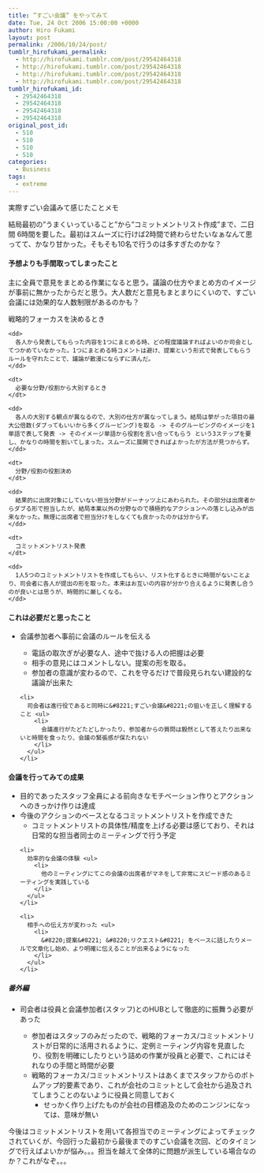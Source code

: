 ```yaml
---
title: ”すごい会議” をやってみて
date: Tue, 24 Oct 2006 15:00:00 +0000
author: Hiro Fukami
layout: post
permalink: /2006/10/24/post/
tumblr_hirofukami_permalink:
  - http://hirofukami.tumblr.com/post/29542464318
  - http://hirofukami.tumblr.com/post/29542464318
  - http://hirofukami.tumblr.com/post/29542464318
  - http://hirofukami.tumblr.com/post/29542464318
tumblr_hirofukami_id:
  - 29542464318
  - 29542464318
  - 29542464318
  - 29542464318
original_post_id:
  - 510
  - 510
  - 510
  - 510
categories:
  - Business
tags:
  - extreme
---
```

<div class="section">
  <p>
    実際すごい会議みて感じたことメモ
  </p>
  
  <p>
    結局最初の&#8221;うまくいっていること&#8221;から&#8221;コミットメントリスト作成&#8221;まで、二日間 6時間を要した。最初はスムーズに行けば2時間で終わらせたいなぁなんて思ってて、かなり甘かった。そもそも10名で行うのは多すぎたのかな？
  </p>
  
  <p>
    <a name="seeall"></a>
  </p>
  
  <h4>
    予想よりも手間取ってしまったこと
  </h4>
  
  <p>
    主に全員で意見をまとめる作業になると思う。議論の仕方やまとめ方のイメージが事前に無かったからだと思う。大人数だと意見もまとまりにくいので、すごい会議には効果的な人数制限があるのかも？
  </p>
  
  <dl>
    <dt>
      戦略的フォーカスを決めるとき
    </dt>
    
    <dd>
      各人から発表してもらった内容を1つにまとめる時、どの程度議論すればよいのか司会としてつかめていなかった。1つにまとめる時コメントは避け、提案という形式で発表してもらうルールを守れたことで、議論が散漫にならずに済んだ。
    </dd>
    
    <dt>
      必要な分野/役割から大別するとき
    </dt>
    
    <dd>
      各人の大別する観点が異なるので、大別の仕方が異なってしまう。結局は挙がった項目の最大公倍数(ダブってもいいから多くグルーピング)を取る -> そのグルーピングのイメージを1単語で表して発表 -> そのイメージ単語から役割を言い合ってもらう という3ステップを要し、かなりの時間を割いてしまった。スムーズに展開できればよかったが方法が見つからず。
    </dd>
    
    <dt>
      分野/役割の役割決め
    </dt>
    
    <dd>
      結果的に出席対象にしていない担当分野がドーナッツ上にあわられた。その部分は出席者からダブる形で担当したが、結局本業以外の分野なので積極的なアクションへの落とし込みが出来なかった。無理に出席者で担当分けをしなくても良かったのかは分からず。
    </dd>
    
    <dt>
      コミットメントリスト発表
    </dt>
    
    <dd>
      1人5つのコミットメントリストを作成してもらい、リスト化するときに時間がないことより、司会者に各人が提出の形を取った。本来はお互いの内容が分かり合えるように発表し合うのが良いとは思うが、時間的に厳しくなる。
    </dd>
  </dl>
  
  <h4>
    これは必要だと思ったこと
  </h4>
  
  <ul>
    <li>
      会議参加者へ事前に会議のルールを伝える</p> <ul>
        <li>
          電話の取次ぎが必要な人、途中で抜ける人の把握は必要
        </li>
        <li>
          相手の意見にはコメントしない。提案の形を取る。
        </li>
        <li>
          参加者の意識が変わるので、これを守るだけで普段見られない建設的な議論が出来た
        </li>
      </ul>
    </li>
    
    <li>
      司会者は進行役であると同時に&#8221;すごい会議&#8221;の狙いを正しく理解すること <ul>
        <li>
          会議進行がたどたどしかったり、参加者からの質問は毅然として答えたり出来ないと時間を食ったり、会議の緊張感が保たれない
        </li>
      </ul>
    </li>
  </ul>
  
  <h4>
    会議を行ってみての成果
  </h4>
  
  <ul>
    <li>
      目的であったスタッフ全員による前向きなモチベーション作りとアクションへのきっかけ作りは達成
    </li>
    <li>
      今後のアクションのベースとなるコミットメントリストを作成できた <ul>
        <li>
          コミットメントリストの具体性/精度を上げる必要は感じており、それは日常的な担当者同士のミーティングで行う予定
        </li>
      </ul>
    </li>
    
    <li>
      効率的な会議の体験 <ul>
        <li>
          他のミーティングにてこの会議の出席者がマネをして非常にスピード感のあるミーティングを実践している
        </li>
      </ul>
    </li>
    
    <li>
      相手への伝え方が変わった <ul>
        <li>
          &#8220;提案&#8221; &#8220;リクエスト&#8221; をベースに話したりメールで文章化し始め、より明確に伝えることが出来るようになった
        </li>
      </ul>
    </li>
  </ul>
  
  <h5>
    番外編
  </h5>
  
  <ul>
    <li>
      司会者は役員と会議参加者(スタッフ)とのHUBとして徹底的に振舞う必要があった</p> <ul>
        <li>
          参加者はスタッフのみだったので、戦略的フォーカス/コミットメントリストが日常的に活用されるように、定例ミーティング内容を見直したり、役割を明確にしたりという詰めの作業が役員と必要で、これにはそれなりの手間と時間が必要
        </li>
        <li>
          戦略的フォーカス/コミットメントリストはあくまでスタッフからのボトムアップ的要素であり、これが会社のコミットとして会社から追及されてしまうことのないように役員と同意しておく <ul>
            <li>
              せっかく作り上げたものが会社の目標追及のためのニンジンになっては、意味が無い
            </li>
          </ul>
        </li>
      </ul>
    </li>
  </ul>
  
  <p>
    今後はコミットメントリストを用いて各担当でのミーティングによってチェックされていくが、今回行った最初から最後までのすごい会議を次回、どのタイミングで行えばよいかが悩み。。。担当を越えて全体的に問題が派生している場合なのか？これがなぞ。。。
  </p>
</div>